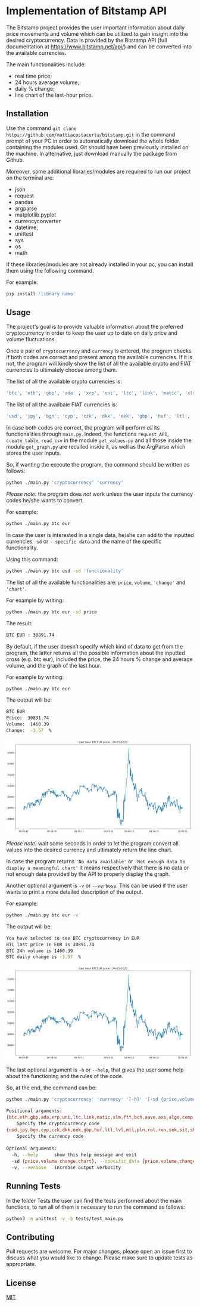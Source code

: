 # Implementation of Bitstamp API

The Bitstamp project provides the user important information about daily
price movements and volume which can be utilized to gain insight into the
desired cryptocurrency. Data is provided by the Bitstamp API (full 
documentation at https://www.bitstamp.net/api/) and can be converted into
the available currencies.

The main functionalities include: 

- real time price;
- 24 hours average volume;
- daily % change;
- line chart of the last-hour price. 

## Installation

Use the command `git clone https://github.com/mattiacostacurta/bitstamp.git` in the command prompt of your PC in order to automatically download the whole folder containing the modules used. 
Git should have been previously installed on the machine. 
In alternative, just download manually the package from Github.

Moreover, some additional libraries/modules are required to run our project on the terminal are: 

- json
- request 
- pandas
- argparse
- matplotlib.pyplot
- currencyconverter
- datetime, 
- unittest
- sys
- os
- math

If these libraries/modules are not already installed in your pc, you can install them using the following command.

For example: 
```bash
pip install 'library name'
```

## Usage

The project's goal is to provide valuable information about the preferred cryptocurrency in order to keep the user up to date on daily price and volume fluctuations. 

Once a pair of `cryptocurrency` and `currency` is entered, the program checks if both codes are correct and present among the available currencies. If it is not, the program will kindly show the list of all the available crypto and FIAT currencies to ultimately choose among them.

The list of all the available crypto currencies is: 
```bash
'btc', 'eth', 'gbp', 'ada' , 'xrp', 'uni', 'ltc', 'link', 'matic', 'xlm', 'ftt', 'bch', 'aave', 'axs', 'algo', 'comp', 'snx', 'hbar', 'chz', 'cel', 'enj', 'bat', 'mkr', 'zrx', 'audio', 'skl', 'yfi' , 'sushi', 'alpha', 'storj', 'sxp', 'grt', 'uma', 'omg', 'knc', 'crv', 'sand', 'fet', 'rgt', 'slp', 'eurt', 'usdt', 'usdc', 'pax'
```

The list of all the availbale FIAT currencies is: 
```bash
'usd', 'jpy', 'bgn', 'cyp', 'czk', 'dkk', 'eek', 'gbp', 'huf', 'ltl', 'lvl', 'mtl', 'pln', 'rol', 'ron', 'sek', 'sit', 'skk', 'chf', 'isk', 'nok', 'hrk', 'rub', 'trl', 'try', 'aud', 'brl', 'cad', 'cny', 'hkd', 'idr', 'ils', 'inr', 'krw', 'mxn', 'myr', 'nzd', 'php', 'sgd', 'thb', 'zar'
```

In case both codes are correct, the program will perform *all* its functionalities through `main.py`. Indeed, the functions  `request_API`, `
create_table`, `read_csv` in the module `get_values.py` and all those inside the module `get_graph.py` are recalled inside it, as well as the ArgParse which stores the user inputs.  

So, if wanting the execute the program, the command should be written as follows:
```bash
python ./main.py 'cryptocurrency' 'currency'
``` 

*Please note:* the program does *not* work unless the user inputs the currency codes he/she wants to convert.

For example: 
```bash
python ./main.py btc eur
```

In case the user is interested in a single data, he/she can add to the inputted currencies `-sd` or `--specific data` and the name of the specific functionality.

Using this command:
```bash
python ./main.py btc usd -sd 'functionality'
``` 

The list of all the available functionalities are: `price`, `volume`, `'change'` and `'chart'`. 

For example by writing:
```bash
python ./main.py btc eur -sd price
```

The result:
```bash
BTC EUR : 30891.74
```

By default, if the user doesn’t specify which kind of data to get from the program, the latter returns all the possible information about the inputted cross (e.g. btc eur), included the price, the 24 hours % change and average volume, and the graph of the last hour.

For example by writing:
```bash
python ./main.py btc eur
```

The output will be:
```bash
BTC EUR
Price:  30891.74
Volume:  1460.39
Change:  -3.57  %
```
![btceur](btceur.jpg)

*Please note:* wait some seconds in order to let the program convert all values into the desired currency and ultimately return the line chart.

In case the program returns `'No data available'` or `'Not enough data to display a meaningful chart'` it means respectively that there is no data or not enough data provided by the API to properly display the graph.

Another optional argument is `-v` or `--verbose`. This can be used if the user wants to print a more detailed description of the output.

For example: 
```bash
python ./main.py btc eur -v
```

The output will be: 
```bash
You have selected to see BTC cryptocurrency in EUR
BTC last price in EUR is 30891.74
BTC 24h volume is 1460.39
BTC daily change is -3.57  %
```
![btceur](btceur.jpg)

The last optional argument is `-h` or `--help`, that gives the user some help about the functioning and the rules of the code.

So, at the end, the command can be:
```bash
python ./main.py 'cryptocurrency' 'currency' '[-h]' '[-sd {price,volume,change,chart}]' '[-v]'
```
```bash
Positional arguments:
{btc,eth,gbp,ada,xrp,uni,ltc,link,matic,xlm,ftt,bch,aave,axs,algo,comp,snx,hbar,chz,cel,enj,bat,mkr,zrx,audio,skl,yfi,sushi,alpha,storj,sxp,grt,uma,omg,knc,crv,sand,fet,rgt,slp,eurt,usdt,usdc,pax}
    Specify the cryptocurrency code
{usd,jpy,bgn,cyp,czk,dkk,eek,gbp,huf,ltl,lvl,mtl,pln,rol,ron,sek,sit,skk,chf,isk,nok,hrk,rub,trl,try,aud,brl,cad,cny,hkd,idr,ils,inr,krw,mxn,myr,nzd,php,sgd,thb,zar}
    Specify the currency code

Optional arguments:
  -h, --help      show this help message and exit
  -sd {price,volume,change,chart}, --specific_data {price,volume,change,chart}    Specify which information you want to know
  -v, --verbose   increase output verbosity 
```

## Running Tests 

In the folder Tests the user can find the tests performed about the main functions,  to run all of  them is necessary  to run the command as follows:
```bash
python3 -m unittest -v -b tests/test_main.py
```

## Contributing

Pull requests are welcome. For major changes, please open an issue first to discuss what you would like to change. 
Please make sure to update tests as appropriate.

## License

[MIT](https://choosealicense.com/licenses/mit/)
